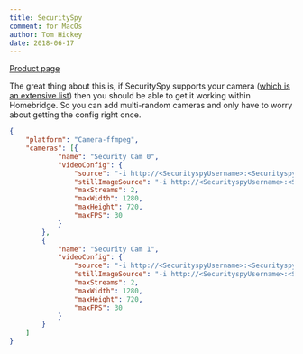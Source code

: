 ```yaml
---
title: SecuritySpy
comment: for MacOs
author: Tom Hickey
date: 2018-06-17
---
```

[Product page](https://www.bensoftware.com/securityspy/)

The great thing about this is, if SecuritySpy supports your camera ([which is an extensive list](https://www.bensoftware.com/securityspy/helpcameralist.html)) then you should be able to get it working within Homebridge. So you can add multi-random cameras and only have to worry about getting the config right once.

```json
{
	"platform": "Camera-ffmpeg",
	"cameras": [{
			"name": "Security Cam 0",
			"videoConfig": {
				"source": "-i http://<SecurityspyUsername>:<SecurityspyPassword>@<SecurityspyIP>:<SecurityspyPort>/++hls?cameraNum=0&codec=h264&width=1280&height=720",
				"stillImageSource": "-i http://<SecurityspyUsername>:<SecurityspyPassword>@<SecurityspyIP>:<SecurityspyPort>/++image?cameraNum=0&width=480&height=270",
				"maxStreams": 2,
				"maxWidth": 1280,
				"maxHeight": 720,
				"maxFPS": 30
			}
		},
		{
			"name": "Security Cam 1",
			"videoConfig": {
				"source": "-i http://<SecurityspyUsername>:<SecurityspyPassword>@<SecurityspyIP>:<SecurityspyPort>/++hls?cameraNum=1&codec=h264&width=1280&height=720",
				"stillImageSource": "-i http://<SecurityspyUsername>:<SecurityspyPassword>@<SecurityspyIP>:<SecurityspyPort>/++image?cameraNum=1&width=480&height=270",
				"maxStreams": 2,
				"maxWidth": 1280,
				"maxHeight": 720,
				"maxFPS": 30
			}
		}
	]
}
```
